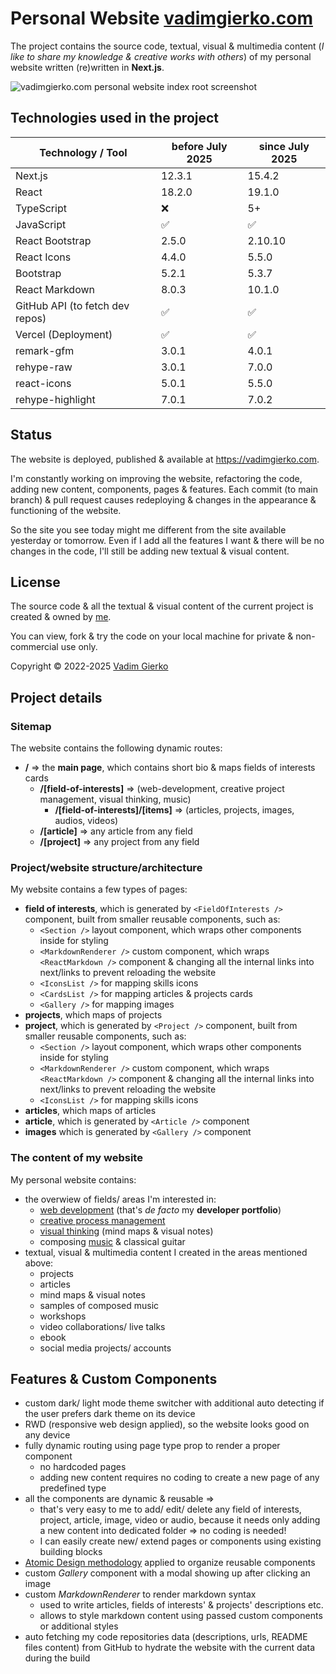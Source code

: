 # Personal Website [vadimgierko.com](https://vadimgierko.com)
  The project contains the source code, textual, visual & multimedia content (*I like to share my knowledge & creative works with others*) of my personal website written (re)written in **Next.js**.

![vadimgierko.com personal website index root screenshot](https://vadimgierko.com/img/web-development/projects/vadimgierko-com-personal-website-next-js-screen-vadim-gierko.png)

## Technologies used in the project

| Technology / Tool         | before July 2025    | since July 2025 |
|---------------------------|---------------------|-----------------|
| Next.js                   | 12.3.1              | 15.4.2  |
| React                     | 18.2.0              | 19.1.0  |
| TypeScript                | ❌                  | 5+     |
| JavaScript                | ✅                  | ✅      |
| React Bootstrap           | 2.5.0               | 2.10.10 |
| React Icons               | 4.4.0               | 5.5.0   |
| Bootstrap                 | 5.2.1               | 5.3.7   |
| React Markdown            | 8.0.3               | 10.1.0  |
| GitHub API (to fetch dev repos) | ✅           | ✅      |
| Vercel (Deployment)       | ✅                 | ✅      |
| remark-gfm                | 3.0.1               | 4.0.1   |
| rehype-raw                | 3.0.1               | 7.0.0   |
| react-icons               | 5.0.1               | 5.5.0   |
| rehype-highlight          | 7.0.1               | 7.0.2   |

## Status

The website is deployed, published & available at https://vadimgierko.com.

I'm constantly working on improving the website, refactoring the code, adding new content, components, pages & features. Each commit (to main branch) & pull request causes redeploying & changes in the appearance & functioning of the website.

So the site you see today might me different from the site available yesterday or tomorrow. Even if I add all the features I want & there will be no changes in the code, I'll still be adding new textual & visual content.

## License

The source code & all the textual & visual content of the current project is created & owned by [me](https://github.com/vadimgierko).

You can view, fork & try the code on your local machine for private & non-commercial use only.

Copyright &copy; 2022-2025 [Vadim Gierko](https://github.com/vadimgierko)

## Project details

### Sitemap

The website contains the following dynamic routes:

- **/** => the **main page**, which contains short bio & maps fields of interests cards
  - **/[field-of-interests]** => (web-development, creative project management, visual thinking, music)
    - **/[field-of-interests]/[items]** => (articles, projects, images, audios, videos)
  - **/[article]** => any article from any field
  - **/[project]** => any project from any field

### Project/website structure/architecture

My website contains a few types of pages:

- **field of interests**, which is generated by `<FieldOfInterests />` component, built from smaller reusable components, such as:
  - `<Section />` layout component, which wraps other components inside for styling
  - `<MarkdownRenderer />` custom component, which wraps `<ReactMarkdown />` component & changing all the internal links into next/links to prevent reloading the website
  - `<IconsList />` for mapping skills icons
  - `<CardsList />` for mapping articles & projects cards
  - `<Gallery />` for mapping images
- **projects**, which maps <CardsList /> of projects
- **project**, which is generated by `<Project />` component, built from smaller reusable components, such as:
  - `<Section />` layout component, which wraps other components inside for styling
  - `<MarkdownRenderer />` custom component, which wraps `<ReactMarkdown />` component & changing all the internal links into next/links to prevent reloading the website
  - `<IconsList />` for mapping skills icons
- **articles**, which maps <CardsList /> of articles
- **article**, which is generated by `<Article />` component
- **images** which is generated by `<Gallery />` component

### The content of my website

My personal website contains:

- the overwiew of fields/ areas I'm interested in:
  - [web development](https://vadimgierko.com/web-development) (that's _de facto_ my **developer portfolio**)
  - [creative process management](https://vadimgierko.com/creative-process-management)
  - [visual thinking](https://vadimgierko.com/visual-thinking) (mind maps & visual notes)
  - composing [music](https://vadimgierko.com/music) & classical guitar
- textual, visual & multimedia content I created in the areas mentioned above:
  - projects
  - articles
  - mind maps & visual notes
  - samples of composed music
  - workshops
  - video collaborations/ live talks
  - ebook
  - social media projects/ accounts

## Features & Custom Components

- custom dark/ light mode theme switcher with additional auto detecting if the user prefers dark theme on its device
- RWD (responsive web design applied), so the website looks good on any device
- fully dynamic routing using page type prop to render a proper component
  - no hardcoded pages
  - adding new content requires no coding to create a new page of any predefined type
- all the components are dynamic & reusable =>
  - that's very easy to me to add/ edit/ delete any field of interests, project, article, image, video or audio, because it needs only adding a new content into dedicated folder => no coding is needed!
  - I can easily create new/ extend pages or components using existing building blocks
- [Atomic Design methodology](https://atomicdesign.bradfrost.com/table-of-contents/) applied to organize reusable components
- custom _Gallery_ component with a modal showing up after clicking an image
- custom _MarkdownRenderer_ to render markdown syntax
  - used to write articles, fields of interests' & projects' descriptions etc.
  - allows to style markdown content using passed custom components or additional styles
- auto fetching my code repositories data (descriptions, urls, README files content) from GitHub to hydrate the website with the current data during the build